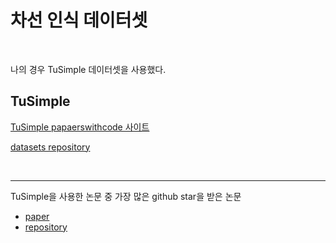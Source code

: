 # 차선 인식 데이터셋

<br>

나의 경우 TuSimple 데이터셋을 사용했다.

## TuSimple

[TuSimple papaerswithcode 사이트](https://paperswithcode.com/dataset/tusimple)

[datasets repository](https://github.com/TuSimple/tusimple-benchmark/issues/3)

<br>

---

TuSimple을 사용한 논문 중 가장 많은 github star을 받은 논문
- [paper](https://arxiv.org/abs/1802.05591)
- [repository](https://github.com/MaybeShewill-CV/lanenet-lane-detection)
